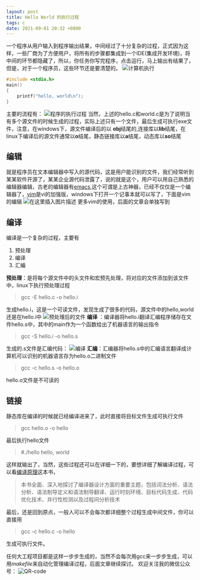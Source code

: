 ```yaml
---
layout: post
title: Hello World 的执行过程
tags: c
date: 2021-09-01 20:32 +0800
---
```




一个程序从用户输入到程序输出结果，中间经过了十分复杂的过程，正式因为这样，一些厂商为了方便用户，将所有的步骤都集成到一个IDE(集成开发环境)，将中间的环节都隐藏了，所以，你任务你写完程序，点击运行，马上输出有结果了，但是，对于一个程序员，这些环节还是要清楚的。
![计算机执行](https://img-blog.csdnimg.cn/20200808075133678.png)


```c
#include <stdio.h>
main()
{
    printf("hello, world\n");
}   
```

主要的流程有：
![程序的执行过程](https://img-blog.csdnimg.cn/20200807213127269.png?x-oss-process=image/watermark,type_ZmFuZ3poZW5naGVpdGk,shadow_10,text_aHR0cHM6Ly9ibG9nLmNzZG4ubmV0L3UwMTI1ODI2NDg=,size_16,color_FFFFFF,t_70)
当然，上述的hello.c和world.c是为了说明当有多个源文件的时候生成的过程，实际上述只有一个文件，最后生成可执行exe文件，注意，在windows下，源文件编译后的以 **obj**结尾的,连接库以**lib**结尾，在linux下编译后的源文件通常以**o**结尾，静态链接库以**a**结尾，动态库以**so**结尾

## 编辑
就是程序员在文本编辑器中写入的源代码，这是用户能识别的文件，我们经常听到某某软件开源了，某某企业源代码泄露了，说的就是这个，用户可以用自己熟悉的编辑器编辑，古老的编辑器有[emacs](http://www.gnu.org/software/emacs/),这个可谓是上古神器，已经不仅仅是一个编辑器了，[vim](https://www.vim.org/index.php)是vi的加强版，windows下打开一个记事本就可以写了，下面是vim的编辑
![在这里插入图片描述](https://img-blog.csdnimg.cn/20200807215109765.png?x-oss-process=image/watermark,type_ZmFuZ3poZW5naGVpdGk,shadow_10,text_aHR0cHM6Ly9ibG9nLmNzZG4ubmV0L3UwMTI1ODI2NDg=,size_16,color_FFFFFF,t_70)
更多vim的使用，后面的文章会单独写到
## 编译
编译是一个复杂的过程，主要有

 1. 预处理
 2. 编译
 3. 汇编

**预处理**：是将每个源文件中的头文件和宏预先处理，将对应的文件添加到该文件中，linux下执行预处理过程
>  gcc -E hello.c -o hello.i

生成hello.i，这是一个可读文件，发现生成了很多的代码，源文件中的hello,world还是在hello.i中
![预处理后的文件](https://img-blog.csdnimg.cn/20200807220146502.png?x-oss-process=image/watermark,type_ZmFuZ3poZW5naGVpdGk,shadow_10,text_aHR0cHM6Ly9ibG9nLmNzZG4ubmV0L3UwMTI1ODI2NDg=,size_16,color_FFFFFF,t_70)
**编译** ：编译器将hello.i翻译汇编程序储存在文件hello.s中，其中的main作为一个函数给出了机器语言的输出指令

> gcc -S hello.i -o hello.s

生成的.s文件是汇编代码：
![编译](https://img-blog.csdnimg.cn/20200807220716803.png?x-oss-process=image/watermark,type_ZmFuZ3poZW5naGVpdGk,shadow_10,text_aHR0cHM6Ly9ibG9nLmNzZG4ubmV0L3UwMTI1ODI2NDg=,size_16,color_FFFFFF,t_70)
**汇编**：汇编器将hello.s中的汇编语言翻译成计算机可以识别的机器语言存为hello.o二进制文件

> gcc -c hello.s -o hello.o

hello.o文件是不可读的

## 链接
静态库在编译的时候就已经编译进来了，此时直接将目标文件生成可执行文件

> gcc hello.o -o hello

最后执行hello文件

> #./hello
>hello, world


这样就输出了，当然，这些过程还可以在详细一下的，要想详细了解编译过程，可以看[编译原理](https://book.douban.com/subject/3296317/)这本书，

> 本书全面、深入地探讨了编译器设计方面的重要主题，包括词法分析、语法分析、语法制导定义和语法制导翻译、运行时刻环境、目标代码生成、代码优化技术、并行性检测以及过程间分析技术


最后，还是回到原点，一般人可以不会每次都详细整个过程生成中间文件，你可以直接用

> gcc -c hello.c -o hello

生成可执行文件。

任何大工程项目都是这样一步步生成的，当然不会每次用gcc来一步步生成，可以用*makefile*来自动化管理编译过程，后面文章继续探讨。
欢迎关注我的微信公众号：
![QR-code](https://img-blog.csdnimg.cn/20200811101004685.jpg)
